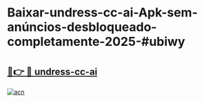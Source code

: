 # Baixar-undress-cc-ai-Apk-sem-anúncios-desbloqueado-completamente-2025-#ubiwy

# <h2><a href="https://ainizakaria.my?title=undress-cc-ai&ref=24M">🔗👉 🔴 undress-cc-ai</a></h2>

[![acn](https://github.com/user-attachments/assets/0f9c940e-d8b0-45ae-aac7-cd30a18b3e1c)](https://ainizakaria.my?title=undress-cc-ai&ref=24M)

